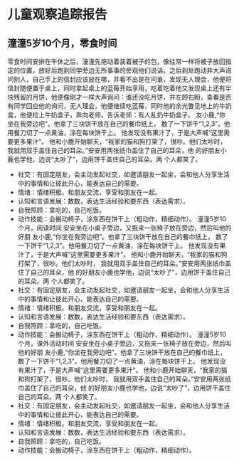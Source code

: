 # 儿童观察追踪报告

## 潼潼5岁10个月，零食时间
零食时间安排在午休之后，潼潼先拖动着装着被子的包，像往常一样将被子放回指定的位置，放好后跑到同学旁边无所事事的旁观他们说话。之后到处跑动并大声询问别人，自己手上的信封应该放在哪，并看不出是在问谁，发现无人理会，他便将信封随便置于桌上，同时拿起桌上的蓝莓开始享用，吃着吃着他又发现桌上还有半块残留的月饼，他便像刚才一样大声询问：谁还没吃月饼，并左顾右盼，查看是否有同学回应他的询问，无人理会，他便继续吃蓝莓，同时他的余光瞥见地上的牛奶盒，他便捡上牛奶盒子，奔向老师，告诉老师：有人乱扔牛奶盒子。
友小鹿,“你坐在我旁边吧”。他拿了三块饼干放在自己的餐巾纸上，
数了一下饼干“1,2,3”。他用餐刀切了一点黄油，涂在每块饼干上。
他发现没有果汁了，于是大声喊“这里需要更多果汁”。
他和小鹿开始聊天，“我家的猫和狗打架了，很吵。他们太吵时，
我就用双手盖住自己的耳朵。”安安用两张纸巾盖住了自己的耳朵，他
的好朋友小鹿也学他，边说“太吵了”，边用饼干盖住自己的耳朵。两
个人都笑了。
- 社交：有固定朋友，会主动发起社交，如邀请朋友一起坐，会和他人分享生活中的事情和让彼此开心，能表达自己的需要。
- 情绪：情绪积极。和朋友交流，享受和朋友在一起。
- 认知和言语发展：数数，表达生活经验和要东西（表达需求）。
- 自我照顾：拿吃的，自己吃饭。
- 动作技能：会搬动椅子，涂东西在饼干上（粗动作，精细动作）。
潼潼5岁10个月，阅读时间
安安坐在小桌子旁边，又拖来一张椅子放在旁边，然后叫他的好朋
友小鹿,“你坐在我旁边吧”。他拿了三块饼干放在自己的餐巾纸上，
数了一下饼干“1,2,3”。他用餐刀切了一点黄油，涂在每块饼干上。
他发现没有果汁了，于是大声喊“这里需要更多果汁”。
他和小鹿开始聊天，“我家的猫和狗打架了，很吵。他们太吵时，
我就用双手盖住自己的耳朵。”安安用两张纸巾盖住了自己的耳朵，他
的好朋友小鹿也学他，边说“太吵了”，边用饼干盖住自己的耳朵。两
个人都笑了。
- 社交：有固定朋友，会主动发起社交，如邀请朋友一起坐，会和他人分享生活中的事情和让彼此开心，能表达自己的需要。
- 情绪：情绪积极。和朋友交流，享受和朋友在一起。
- 认知和言语发展：数数，表达生活经验和要东西（表达需求）。
- 自我照顾：拿吃的，自己吃饭。
- 动作技能：会搬动椅子，涂东西在饼干上（粗动作，精细动作）。
潼潼5岁10个月，课外活动时间
安安坐在小桌子旁边，又拖来一张椅子放在旁边，然后叫他的好朋
友小鹿,“你坐在我旁边吧”。他拿了三块饼干放在自己的餐巾纸上，
数了一下饼干“1,2,3”。他用餐刀切了一点黄油，涂在每块饼干上。
他发现没有果汁了，于是大声喊“这里需要更多果汁”。
他和小鹿开始聊天，“我家的猫和狗打架了，很吵。他们太吵时，
我就用双手盖住自己的耳朵。”安安用两张纸巾盖住了自己的耳朵，他
的好朋友小鹿也学他，边说“太吵了”，边用饼干盖住自己的耳朵。两
个人都笑了。
- 社交：有固定朋友，会主动发起社交，如邀请朋友一起坐，会和他人分享生活中的事情和让彼此开心，能表达自己的需要。
- 情绪：情绪积极。和朋友交流，享受和朋友在一起。
- 认知和言语发展：数数，表达生活经验和要东西（表达需求）。
- 自我照顾：拿吃的，自己吃饭。
- 动作技能：会搬动椅子，涂东西在饼干上（粗动作，精细动作）。